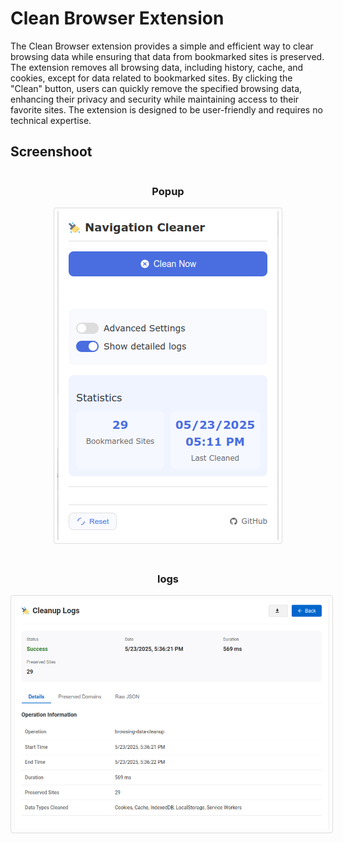 # Clean Browser Extension

The Clean Browser extension provides a simple and efficient way to clear browsing data while ensuring that data from bookmarked sites is preserved. The extension removes all browsing data, including history, cache, and cookies, except for data related to bookmarked sites. By clicking the "Clean" button, users can quickly remove the specified browsing data, enhancing their privacy and security while maintaining access to their favorite sites. The extension is designed to be user-friendly and requires no technical expertise.

## Screenshoot

<div style="display: flex; flex-wrap: wrap; justify-content: center; gap: 20px;">
  <div style="text-align: center;">
    <h3>Popup</h3>
    <img src="screenshoot/popup.png" alt="Popup de l'extension" style="max-width: 100%; height: auto; border: 1px solid #ddd; border-radius: 4px; padding: 5px;">
  </div>
  <div style="text-align: center;">
    <h3>logs</h3>
    <img src="screenshoot/log.png" alt="Page des logs" style="max-width: 100%; height: auto; border: 1px solid #ddd; border-radius: 4px; padding: 5px;">
  </div>
</div>
